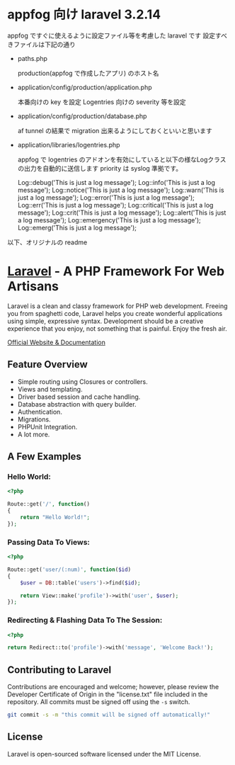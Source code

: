 # appfog 向け laravel 3.2.14

appfog ですぐに使えるように設定ファイル等を考慮した laravel です
設定すべきファイルは下記の通り

-   paths.php

    production(appfog で作成したアプリ) のホスト名

-   application/config/production/application.php

    本番向けの key を設定
    Logentries 向けの severity 等を設定

-   application/config/production/database.php

    af tunnel の結果で migration 出来るようにしておくといいと思います

-   application/libraries/logentries.php

    appfog で logentries のアドオンを有効にしていると以下の様なLogクラスの出力を自動的に送信します
    priority は syslog 準拠です。

    Log::debug('This is just a log message');
    Log::info('This is just a log message');
    Log::notice('This is just a log message');
    Log::warn('This is just a log message');
    Log::error('This is just a log message');
    Log::err('This is just a log message');
    Log::critical('This is just a log message');
    Log::crit('This is just a log message');
    Log::alert('This is just a log message');
    Log::emergency('This is just a log message');
    Log::emerg('This is just a log message');

以下、オリジナルの readme

# [Laravel](http://laravel.com) - A PHP Framework For Web Artisans

Laravel is a clean and classy framework for PHP web development. Freeing you
from spaghetti code, Laravel helps you create wonderful applications using
simple, expressive syntax. Development should be a creative experience that you
enjoy, not something that is painful. Enjoy the fresh air.

[Official Website & Documentation](http://laravel.com)

## Feature Overview

- Simple routing using Closures or controllers.
- Views and templating.
- Driver based session and cache handling.
- Database abstraction with query builder.
- Authentication.
- Migrations.
- PHPUnit Integration.
- A lot more.

## A Few Examples

### Hello World:

```php
<?php

Route::get('/', function()
{
	return "Hello World!";
});
```

### Passing Data To Views:

```php
<?php

Route::get('user/(:num)', function($id)
{
	$user = DB::table('users')->find($id);

	return View::make('profile')->with('user', $user);
});
```

### Redirecting & Flashing Data To The Session:

```php
<?php

return Redirect::to('profile')->with('message', 'Welcome Back!');
```

## Contributing to Laravel

Contributions are encouraged and welcome; however, please review the Developer
Certificate of Origin in the "license.txt" file included in the repository. All
commits must be signed off using the `-s` switch.

```bash
git commit -s -m "this commit will be signed off automatically!"
```

## License

Laravel is open-sourced software licensed under the MIT License.
